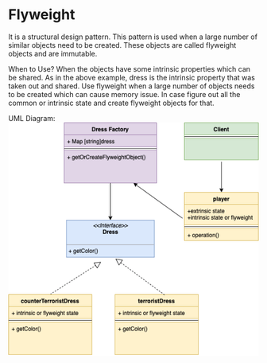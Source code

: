 # Flyweight

It is a structural design pattern. This pattern is used when a large number of similar objects need to be created. These objects are called flyweight objects and are immutable.

When to Use?
When the objects have some intrinsic properties which can be shared.
As in the above example, dress is the intrinsic property that was taken out and shared.
Use flyweight when a large number of objects needs to be created which can cause memory issue. In case figure out all the common or intrinsic state and create flyweight objects for that.

UML Diagram:
![](./../../images/Flyweight-Design-Pattern.png)
